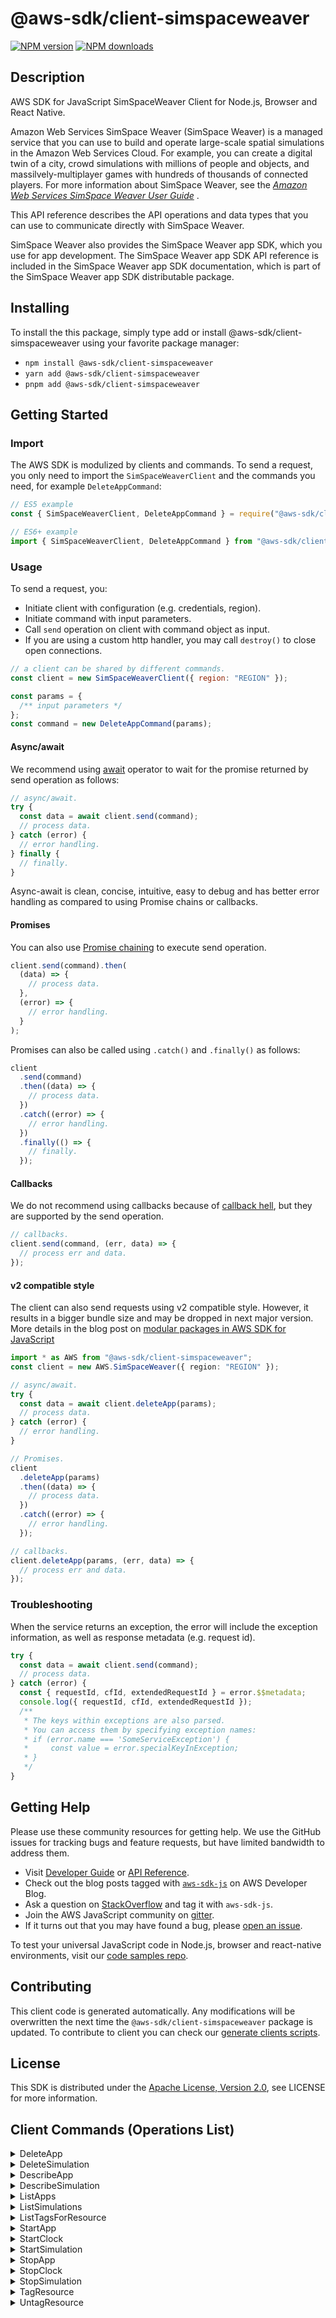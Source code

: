 <!-- generated file, do not edit directly -->

# @aws-sdk/client-simspaceweaver

[![NPM version](https://img.shields.io/npm/v/@aws-sdk/client-simspaceweaver/latest.svg)](https://www.npmjs.com/package/@aws-sdk/client-simspaceweaver)
[![NPM downloads](https://img.shields.io/npm/dm/@aws-sdk/client-simspaceweaver.svg)](https://www.npmjs.com/package/@aws-sdk/client-simspaceweaver)

## Description

AWS SDK for JavaScript SimSpaceWeaver Client for Node.js, Browser and React Native.

<p>Amazon Web Services SimSpace Weaver (SimSpace Weaver) is a managed service that you can use to build and operate large-scale
spatial simulations in the Amazon Web Services Cloud. For example, you can create a digital twin of a city,
crowd simulations with millions of people and objects, and massilvely-multiplayer games with
hundreds of thousands of connected players.
For more information about SimSpace Weaver, see the <i>
<a href="https://docs.aws.amazon.com/simspaceweaver/latest/userguide/">Amazon Web Services SimSpace Weaver User Guide</a>
</i>.</p>
<p>This API reference describes the API operations and data types that you can use to
communicate directly with SimSpace Weaver.</p>
<p>SimSpace Weaver also provides the SimSpace Weaver app SDK, which you use for app development. The SimSpace Weaver
app SDK API reference is included in the SimSpace Weaver app SDK documentation, which is part of the
SimSpace Weaver app SDK distributable package.</p>

## Installing

To install the this package, simply type add or install @aws-sdk/client-simspaceweaver
using your favorite package manager:

- `npm install @aws-sdk/client-simspaceweaver`
- `yarn add @aws-sdk/client-simspaceweaver`
- `pnpm add @aws-sdk/client-simspaceweaver`

## Getting Started

### Import

The AWS SDK is modulized by clients and commands.
To send a request, you only need to import the `SimSpaceWeaverClient` and
the commands you need, for example `DeleteAppCommand`:

```js
// ES5 example
const { SimSpaceWeaverClient, DeleteAppCommand } = require("@aws-sdk/client-simspaceweaver");
```

```ts
// ES6+ example
import { SimSpaceWeaverClient, DeleteAppCommand } from "@aws-sdk/client-simspaceweaver";
```

### Usage

To send a request, you:

- Initiate client with configuration (e.g. credentials, region).
- Initiate command with input parameters.
- Call `send` operation on client with command object as input.
- If you are using a custom http handler, you may call `destroy()` to close open connections.

```js
// a client can be shared by different commands.
const client = new SimSpaceWeaverClient({ region: "REGION" });

const params = {
  /** input parameters */
};
const command = new DeleteAppCommand(params);
```

#### Async/await

We recommend using [await](https://developer.mozilla.org/en-US/docs/Web/JavaScript/Reference/Operators/await)
operator to wait for the promise returned by send operation as follows:

```js
// async/await.
try {
  const data = await client.send(command);
  // process data.
} catch (error) {
  // error handling.
} finally {
  // finally.
}
```

Async-await is clean, concise, intuitive, easy to debug and has better error handling
as compared to using Promise chains or callbacks.

#### Promises

You can also use [Promise chaining](https://developer.mozilla.org/en-US/docs/Web/JavaScript/Guide/Using_promises#chaining)
to execute send operation.

```js
client.send(command).then(
  (data) => {
    // process data.
  },
  (error) => {
    // error handling.
  }
);
```

Promises can also be called using `.catch()` and `.finally()` as follows:

```js
client
  .send(command)
  .then((data) => {
    // process data.
  })
  .catch((error) => {
    // error handling.
  })
  .finally(() => {
    // finally.
  });
```

#### Callbacks

We do not recommend using callbacks because of [callback hell](http://callbackhell.com/),
but they are supported by the send operation.

```js
// callbacks.
client.send(command, (err, data) => {
  // process err and data.
});
```

#### v2 compatible style

The client can also send requests using v2 compatible style.
However, it results in a bigger bundle size and may be dropped in next major version. More details in the blog post
on [modular packages in AWS SDK for JavaScript](https://aws.amazon.com/blogs/developer/modular-packages-in-aws-sdk-for-javascript/)

```ts
import * as AWS from "@aws-sdk/client-simspaceweaver";
const client = new AWS.SimSpaceWeaver({ region: "REGION" });

// async/await.
try {
  const data = await client.deleteApp(params);
  // process data.
} catch (error) {
  // error handling.
}

// Promises.
client
  .deleteApp(params)
  .then((data) => {
    // process data.
  })
  .catch((error) => {
    // error handling.
  });

// callbacks.
client.deleteApp(params, (err, data) => {
  // process err and data.
});
```

### Troubleshooting

When the service returns an exception, the error will include the exception information,
as well as response metadata (e.g. request id).

```js
try {
  const data = await client.send(command);
  // process data.
} catch (error) {
  const { requestId, cfId, extendedRequestId } = error.$$metadata;
  console.log({ requestId, cfId, extendedRequestId });
  /**
   * The keys within exceptions are also parsed.
   * You can access them by specifying exception names:
   * if (error.name === 'SomeServiceException') {
   *     const value = error.specialKeyInException;
   * }
   */
}
```

## Getting Help

Please use these community resources for getting help.
We use the GitHub issues for tracking bugs and feature requests, but have limited bandwidth to address them.

- Visit [Developer Guide](https://docs.aws.amazon.com/sdk-for-javascript/v3/developer-guide/welcome.html)
  or [API Reference](https://docs.aws.amazon.com/AWSJavaScriptSDK/v3/latest/index.html).
- Check out the blog posts tagged with [`aws-sdk-js`](https://aws.amazon.com/blogs/developer/tag/aws-sdk-js/)
  on AWS Developer Blog.
- Ask a question on [StackOverflow](https://stackoverflow.com/questions/tagged/aws-sdk-js) and tag it with `aws-sdk-js`.
- Join the AWS JavaScript community on [gitter](https://gitter.im/aws/aws-sdk-js-v3).
- If it turns out that you may have found a bug, please [open an issue](https://github.com/aws/aws-sdk-js-v3/issues/new/choose).

To test your universal JavaScript code in Node.js, browser and react-native environments,
visit our [code samples repo](https://github.com/aws-samples/aws-sdk-js-tests).

## Contributing

This client code is generated automatically. Any modifications will be overwritten the next time the `@aws-sdk/client-simspaceweaver` package is updated.
To contribute to client you can check our [generate clients scripts](https://github.com/aws/aws-sdk-js-v3/tree/main/scripts/generate-clients).

## License

This SDK is distributed under the
[Apache License, Version 2.0](http://www.apache.org/licenses/LICENSE-2.0),
see LICENSE for more information.

## Client Commands (Operations List)

<details>
<summary>
DeleteApp
</summary>

[Command API Reference](https://docs.aws.amazon.com/AWSJavaScriptSDK/v3/latest/clients/client-simspaceweaver/classes/deleteappcommand.html) / [Input](https://docs.aws.amazon.com/AWSJavaScriptSDK/v3/latest/clients/client-simspaceweaver/interfaces/deleteappcommandinput.html) / [Output](https://docs.aws.amazon.com/AWSJavaScriptSDK/v3/latest/clients/client-simspaceweaver/interfaces/deleteappcommandoutput.html)

</details>
<details>
<summary>
DeleteSimulation
</summary>

[Command API Reference](https://docs.aws.amazon.com/AWSJavaScriptSDK/v3/latest/clients/client-simspaceweaver/classes/deletesimulationcommand.html) / [Input](https://docs.aws.amazon.com/AWSJavaScriptSDK/v3/latest/clients/client-simspaceweaver/interfaces/deletesimulationcommandinput.html) / [Output](https://docs.aws.amazon.com/AWSJavaScriptSDK/v3/latest/clients/client-simspaceweaver/interfaces/deletesimulationcommandoutput.html)

</details>
<details>
<summary>
DescribeApp
</summary>

[Command API Reference](https://docs.aws.amazon.com/AWSJavaScriptSDK/v3/latest/clients/client-simspaceweaver/classes/describeappcommand.html) / [Input](https://docs.aws.amazon.com/AWSJavaScriptSDK/v3/latest/clients/client-simspaceweaver/interfaces/describeappcommandinput.html) / [Output](https://docs.aws.amazon.com/AWSJavaScriptSDK/v3/latest/clients/client-simspaceweaver/interfaces/describeappcommandoutput.html)

</details>
<details>
<summary>
DescribeSimulation
</summary>

[Command API Reference](https://docs.aws.amazon.com/AWSJavaScriptSDK/v3/latest/clients/client-simspaceweaver/classes/describesimulationcommand.html) / [Input](https://docs.aws.amazon.com/AWSJavaScriptSDK/v3/latest/clients/client-simspaceweaver/interfaces/describesimulationcommandinput.html) / [Output](https://docs.aws.amazon.com/AWSJavaScriptSDK/v3/latest/clients/client-simspaceweaver/interfaces/describesimulationcommandoutput.html)

</details>
<details>
<summary>
ListApps
</summary>

[Command API Reference](https://docs.aws.amazon.com/AWSJavaScriptSDK/v3/latest/clients/client-simspaceweaver/classes/listappscommand.html) / [Input](https://docs.aws.amazon.com/AWSJavaScriptSDK/v3/latest/clients/client-simspaceweaver/interfaces/listappscommandinput.html) / [Output](https://docs.aws.amazon.com/AWSJavaScriptSDK/v3/latest/clients/client-simspaceweaver/interfaces/listappscommandoutput.html)

</details>
<details>
<summary>
ListSimulations
</summary>

[Command API Reference](https://docs.aws.amazon.com/AWSJavaScriptSDK/v3/latest/clients/client-simspaceweaver/classes/listsimulationscommand.html) / [Input](https://docs.aws.amazon.com/AWSJavaScriptSDK/v3/latest/clients/client-simspaceweaver/interfaces/listsimulationscommandinput.html) / [Output](https://docs.aws.amazon.com/AWSJavaScriptSDK/v3/latest/clients/client-simspaceweaver/interfaces/listsimulationscommandoutput.html)

</details>
<details>
<summary>
ListTagsForResource
</summary>

[Command API Reference](https://docs.aws.amazon.com/AWSJavaScriptSDK/v3/latest/clients/client-simspaceweaver/classes/listtagsforresourcecommand.html) / [Input](https://docs.aws.amazon.com/AWSJavaScriptSDK/v3/latest/clients/client-simspaceweaver/interfaces/listtagsforresourcecommandinput.html) / [Output](https://docs.aws.amazon.com/AWSJavaScriptSDK/v3/latest/clients/client-simspaceweaver/interfaces/listtagsforresourcecommandoutput.html)

</details>
<details>
<summary>
StartApp
</summary>

[Command API Reference](https://docs.aws.amazon.com/AWSJavaScriptSDK/v3/latest/clients/client-simspaceweaver/classes/startappcommand.html) / [Input](https://docs.aws.amazon.com/AWSJavaScriptSDK/v3/latest/clients/client-simspaceweaver/interfaces/startappcommandinput.html) / [Output](https://docs.aws.amazon.com/AWSJavaScriptSDK/v3/latest/clients/client-simspaceweaver/interfaces/startappcommandoutput.html)

</details>
<details>
<summary>
StartClock
</summary>

[Command API Reference](https://docs.aws.amazon.com/AWSJavaScriptSDK/v3/latest/clients/client-simspaceweaver/classes/startclockcommand.html) / [Input](https://docs.aws.amazon.com/AWSJavaScriptSDK/v3/latest/clients/client-simspaceweaver/interfaces/startclockcommandinput.html) / [Output](https://docs.aws.amazon.com/AWSJavaScriptSDK/v3/latest/clients/client-simspaceweaver/interfaces/startclockcommandoutput.html)

</details>
<details>
<summary>
StartSimulation
</summary>

[Command API Reference](https://docs.aws.amazon.com/AWSJavaScriptSDK/v3/latest/clients/client-simspaceweaver/classes/startsimulationcommand.html) / [Input](https://docs.aws.amazon.com/AWSJavaScriptSDK/v3/latest/clients/client-simspaceweaver/interfaces/startsimulationcommandinput.html) / [Output](https://docs.aws.amazon.com/AWSJavaScriptSDK/v3/latest/clients/client-simspaceweaver/interfaces/startsimulationcommandoutput.html)

</details>
<details>
<summary>
StopApp
</summary>

[Command API Reference](https://docs.aws.amazon.com/AWSJavaScriptSDK/v3/latest/clients/client-simspaceweaver/classes/stopappcommand.html) / [Input](https://docs.aws.amazon.com/AWSJavaScriptSDK/v3/latest/clients/client-simspaceweaver/interfaces/stopappcommandinput.html) / [Output](https://docs.aws.amazon.com/AWSJavaScriptSDK/v3/latest/clients/client-simspaceweaver/interfaces/stopappcommandoutput.html)

</details>
<details>
<summary>
StopClock
</summary>

[Command API Reference](https://docs.aws.amazon.com/AWSJavaScriptSDK/v3/latest/clients/client-simspaceweaver/classes/stopclockcommand.html) / [Input](https://docs.aws.amazon.com/AWSJavaScriptSDK/v3/latest/clients/client-simspaceweaver/interfaces/stopclockcommandinput.html) / [Output](https://docs.aws.amazon.com/AWSJavaScriptSDK/v3/latest/clients/client-simspaceweaver/interfaces/stopclockcommandoutput.html)

</details>
<details>
<summary>
StopSimulation
</summary>

[Command API Reference](https://docs.aws.amazon.com/AWSJavaScriptSDK/v3/latest/clients/client-simspaceweaver/classes/stopsimulationcommand.html) / [Input](https://docs.aws.amazon.com/AWSJavaScriptSDK/v3/latest/clients/client-simspaceweaver/interfaces/stopsimulationcommandinput.html) / [Output](https://docs.aws.amazon.com/AWSJavaScriptSDK/v3/latest/clients/client-simspaceweaver/interfaces/stopsimulationcommandoutput.html)

</details>
<details>
<summary>
TagResource
</summary>

[Command API Reference](https://docs.aws.amazon.com/AWSJavaScriptSDK/v3/latest/clients/client-simspaceweaver/classes/tagresourcecommand.html) / [Input](https://docs.aws.amazon.com/AWSJavaScriptSDK/v3/latest/clients/client-simspaceweaver/interfaces/tagresourcecommandinput.html) / [Output](https://docs.aws.amazon.com/AWSJavaScriptSDK/v3/latest/clients/client-simspaceweaver/interfaces/tagresourcecommandoutput.html)

</details>
<details>
<summary>
UntagResource
</summary>

[Command API Reference](https://docs.aws.amazon.com/AWSJavaScriptSDK/v3/latest/clients/client-simspaceweaver/classes/untagresourcecommand.html) / [Input](https://docs.aws.amazon.com/AWSJavaScriptSDK/v3/latest/clients/client-simspaceweaver/interfaces/untagresourcecommandinput.html) / [Output](https://docs.aws.amazon.com/AWSJavaScriptSDK/v3/latest/clients/client-simspaceweaver/interfaces/untagresourcecommandoutput.html)

</details>
